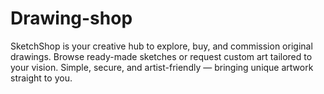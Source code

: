 # Drawing-shop
SketchShop is your creative hub to explore, buy, and commission original drawings. Browse ready-made sketches or request custom art tailored to your vision. Simple, secure, and artist-friendly — bringing unique artwork straight to you.
